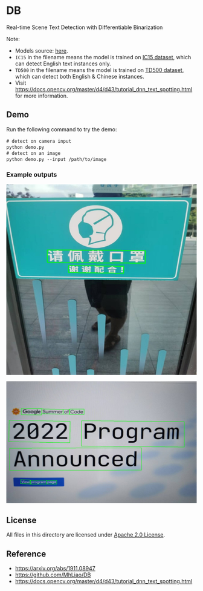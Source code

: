 # DB

Real-time Scene Text Detection with Differentiable Binarization

Note:
- Models source: [here](https://drive.google.com/drive/folders/1qzNCHfUJOS0NEUOIKn69eCtxdlNPpWbq).
- `IC15` in the filename means the model is trained on [IC15 dataset](https://rrc.cvc.uab.es/?ch=4&com=introduction), which can detect English text instances only.
- `TD500` in the filename means the model is trained on [TD500 dataset](http://www.iapr-tc11.org/mediawiki/index.php/MSRA_Text_Detection_500_Database_(MSRA-TD500)), which can detect both English & Chinese instances.
- Visit https://docs.opencv.org/master/d4/d43/tutorial_dnn_text_spotting.html for more information.

## Demo

Run the following command to try the demo:
```shell
# detect on camera input
python demo.py
# detect on an image
python demo.py --input /path/to/image
```
### Example outputs

![mask](./examples/mask.jpg)

![gsoc](./examples/gsoc.jpg)

## License

All files in this directory are licensed under [Apache 2.0 License](./LICENSE).

## Reference

- https://arxiv.org/abs/1911.08947
- https://github.com/MhLiao/DB
- https://docs.opencv.org/master/d4/d43/tutorial_dnn_text_spotting.html